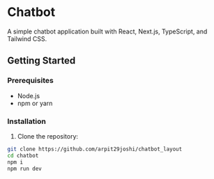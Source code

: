 # Chatbot

A simple chatbot application built with React, Next.js, TypeScript, and Tailwind CSS.

## Getting Started

### Prerequisites

- Node.js
- npm or yarn

### Installation

1. Clone the repository:

```sh
git clone https://github.com/arpit29joshi/chatbot_layout
cd chatbot
npm i
npm run dev
```
